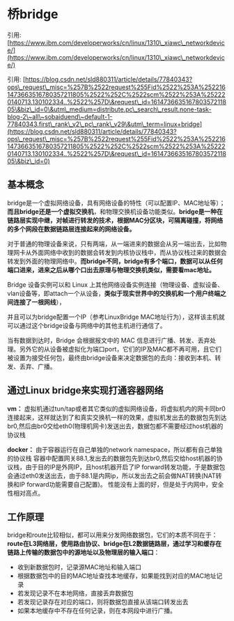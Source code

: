 # 桥bridge

引用: [https://www.ibm.com/developerworks/cn/linux/1310\_xiawc\_networkdevice/](https://www.ibm.com/developerworks/cn/linux/1310\_xiawc\_networkdevice/)

引用: [https://blog.csdn.net/sld880311/article/details/77840343?ops\_request\_misc=%257B%2522request%255Fid%2522%253A%2522161473663516780357211805%2522%252C%2522scm%2522%253A%252220140713.130102334..%2522%257D\&request\_id=161473663516780357211805\&biz\_id=0\&utm\_medium=distribute.pc\_search\_result.none-task-blog-2\~all\~sobaiduend\~default-1-77840343.first\_rank\_v2\_pc\_rank\_v29\&utm\_term=linux+bridge](https://blog.csdn.net/sld880311/article/details/77840343?ops\_request\_misc=%257B%2522request%255Fid%2522%253A%2522161473663516780357211805%2522%252C%2522scm%2522%253A%252220140713.130102334..%2522%257D\&request\_id=161473663516780357211805\&biz\_id=0)

## 基本概念

&#x20;   bridge是一个虚拟网络设备，具有网络设备的特性（可以配置IP、MAC地址等）；**而且bridge还是一个虚拟交换机**，和物理交换机设备功能类似。**bridge是一种在链路层实现中继，对帧进行转发的技术，根据MAC分区块，可隔离碰撞，将网络的多个网段在数据链路层连接起来的网络设备。**

&#x20;   对于普通的物理设备来说，只有两端，从一端进来的数据会从另一端出去，比如物理网卡从外面网络中收到的数据会转发到内核协议栈中，而从协议栈过来的数据会转发到外面的物理网络中。**而bridge不同，bridge有多个端口，数据可以从任何端口进来，进来之后从哪个口出去原理与物理交换机类似，需要看mac地址。**

&#x20;   Bridge 设备实例可以和 Linux 上其他网络设备实例连接（物理设备、虚拟设备、vlan设备等，即attach一个从设备，**类似于现实世界中的交换机和一个用户终端之间连接了一根网线**），

&#x20;   并且可以为bridge配置一个IP（参考LinuxBridge MAC地址行为），这样该主机就可以通过这个bridge设备与网络中的其他主机进行通信了。

&#x20;   当有数据到达时，Bridge 会根据报文中的 MAC 信息进行广播、转发、丢弃处理。另外它的从设备被虚拟化为端口port，它们的IP及MAC都不再可用，且它们被设置为接受任何包，最终由bridge设备来决定数据包的去向：接收到本机、转发、丢弃、广播。

## **通过Linux bridge来实现打通容器网络**

**vm：** 虚拟机通过tun/tap或者其它类似的虚拟网络设备，将虚拟机内的网卡同br0连接起来，这样就达到了和真实交换机一样的效果，虚拟机发出去的数据包先到达br0,然后由br0交给eth0(物理机网卡)发送出去，数据包都不需要经过host机器的协议栈

**docker：** 由于容器运行在自己单独的network namespace，所以都有自己单独的协议栈 容器中配置网关88.1,发出去的数据包先到达br0,然后交给host机器的协议栈，由于目的IP是外网IP，且host机器开启了IP forward转发功能，于是数据包会通过eth0发送出去，由于88.1是内网ip，所以发出去之前会做NAT转换(NAT转换和IP forward功能需要自己配置)。 性能没有上面的好，但是处于内网中，安全性相对高点。

## 工作原理

&#x20;   bridge和route比较相似，都可以用来分发网络数据包，它们的本质不同在于：**route在L3网络层，使用路由协议、bridge在L2数据链路层，通过学习和缓存在链路上传输的数据包中的源地址以及物理层的输入端口**：&#x20;

* 收到新数据包时，记录源MAC地址和输入端口
* 根据数据包中的目的MAC地址查找本地缓存，如果能找到对应的MAC地址记录
* 若发现记录不在本地网络，直接丢弃数据包
* 若发现记录存在对应的端口，则将数据包直接从该端口转发出去
* 如果本地缓存中不存在任何记录，则在本网段中进行广播。



&#x20; &#x20;
